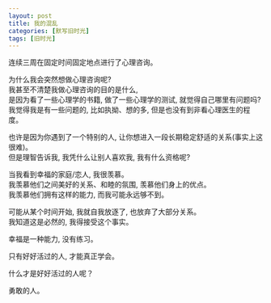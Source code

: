 ```yaml
---
layout: post
title: 我的混乱
categories: [默写旧时光]
tags: [旧时光]
---
```

连续三周在固定时间固定地点进行了心理咨询。
  
为什么我会突然想做心理咨询呢?   
我甚至不清楚我做心理咨询的目的是什么,   
是因为看了一些心理学的书籍, 做了一些心理学的测试, 就觉得自己哪里有问题吗?   
我觉得我是有一些问题的, 比如执拗、想的多, 但是也没有到非看心理医生的程度。  

也许是因为你遇到了一个特别的人, 让你想进入一段长期稳定舒适的关系(事实上这很难)。  
但是理智告诉我, 我凭什么让别人喜欢我, 我有什么资格呢?   

当我看到幸福的家庭/恋人, 我很羡慕。  
我羡慕他们之间美好的关系、和睦的氛围, 羡慕他们身上的优点。  
我羡慕他们拥有这样的能力, 而我可能永远够不到。

可能从某个时间开始, 我就自我放逐了, 也放弃了大部分关系。    
我知道这是必然的, 我得接受这个事实。   

幸福是一种能力, 没有练习。  

只有好好活过的人, 才能真正学会。   

什么才是好好活过的人呢？  

勇敢的人。
